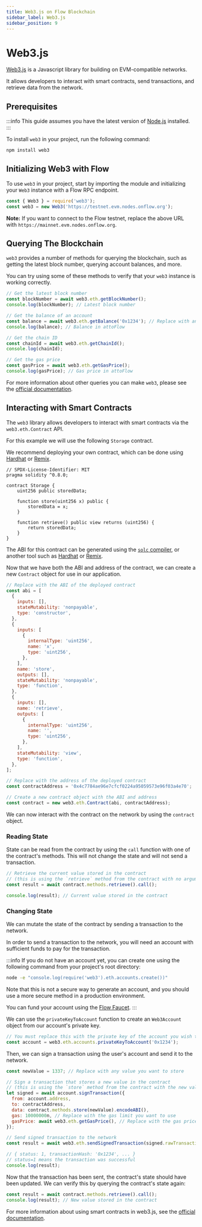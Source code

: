 ```yaml
---
title: Web3.js on Flow Blockchain
sidebar_label: Web3.js
sidebar_position: 9
---
```


# Web3.js

[Web3.js](https://web3js.org/) is a Javascript library for building on EVM-compatible networks.

It allows developers to interact with smart contracts, send transactions, and retrieve data from the network.

## Prerequisites

:::info
This guide assumes you have the latest version of [Node.js](https://nodejs.org/en) installed.
:::

To install `web3` in your project, run the following command:

```sh
npm install web3
```

## Initializing Web3 with Flow

To use `web3` in your project, start by importing the module and initializing your `Web3` instance with a Flow RPC endpoint.

```js
const { Web3 } = require('web3');
const web3 = new Web3('https://testnet.evm.nodes.onflow.org');
```

**Note:** If you want to connect to the Flow testnet, replace the above URL with `https://mainnet.evm.nodes.onflow.org`.

## Querying The Blockchain

`web3` provides a number of methods for querying the blockchain, such as getting the latest block number, querying account balances, and more.

You can try using some of these methods to verify that your `web3` instance is working correctly.

```js
// Get the latest block number
const blockNumber = await web3.eth.getBlockNumber();
console.log(blockNumber); // Latest block number

// Get the balance of an account
const balance = await web3.eth.getBalance('0x1234'); // Replace with any address
console.log(balance); // Balance in attoFlow

// Get the chain ID
const chainId = await web3.eth.getChainId();
console.log(chainId);

// Get the gas price
const gasPrice = await web3.eth.getGasPrice();
console.log(gasPrice); // Gas price in attoFlow
```

For more information about other queries you can make `web3`, please see the [official documentation](https://docs.web3js.org/).

## Interacting with Smart Contracts

The `web3` library allows developers to interact with smart contracts via the `web3.eth.Contract` API.

For this example we will use the following `Storage` contract.

We recommend deploying your own contract, which can be done using [Hardhat](../guides/hardhat.md) or [Remix](../guides/remix.md).

```solidity
// SPDX-License-Identifier: MIT
pragma solidity ^0.8.0;

contract Storage {
    uint256 public storedData;

    function store(uint256 x) public {
        storedData = x;
    }

    function retrieve() public view returns (uint256) {
        return storedData;
    }
}
```

The ABI for this contract can be generated using the [`solc` compiler](https://docs.soliditylang.org/en/latest/installing-solidity.html), or another tool such as [Hardhat](../guides/hardhat.md) or [Remix](../guides/remix.md).

Now that we have both the ABI and address of the contract, we can create a new `Contract` object for use in our application.

```js
// Replace with the ABI of the deployed contract
const abi = [
  {
    inputs: [],
    stateMutability: 'nonpayable',
    type: 'constructor',
  },
  {
    inputs: [
      {
        internalType: 'uint256',
        name: 'x',
        type: 'uint256',
      },
    ],
    name: 'store',
    outputs: [],
    stateMutability: 'nonpayable',
    type: 'function',
  },
  {
    inputs: [],
    name: 'retrieve',
    outputs: [
      {
        internalType: 'uint256',
        name: '',
        type: 'uint256',
      },
    ],
    stateMutability: 'view',
    type: 'function',
  },
];

// Replace with the address of the deployed contract
const contractAddress = '0x4c7784ae96e7cfcf0224a95059573e96f03a4e70';

// Create a new contract object with the ABI and address
const contract = new web3.eth.Contract(abi, contractAddress);
```

We can now interact with the contract on the network by using the `contract` object.

### Reading State

State can be read from the contract by using the `call` function with one of the contract's methods. This will not change the state and will not send a transaction.

```js
// Retrieve the current value stored in the contract
// (this is using the `retrieve` method from the contract with no arguments)
const result = await contract.methods.retrieve().call();

console.log(result); // Current value stored in the contract
```

### Changing State

We can mutate the state of the contract by sending a transaction to the network.

In order to send a transaction to the network, you will need an account with sufficient funds to pay for the transaction.

:::info
If you do not have an account yet, you can create one using the following command from your project's root directory:

```sh
node -e "console.log(require('web3').eth.accounts.create())"
```

Note that this is not a secure way to generate an account, and you should use a more secure method in a production environment.

You can fund your account using the [Flow Faucet](https://faucet.flow.com/fund-account).
:::

We can use the `privateKeyToAccount` function to create an `Web3Account` object from our account's private key.

```js
// You must replace this with the private key of the account you wish to use
const account = web3.eth.accounts.privateKeyToAccount('0x1234');
```

Then, we can sign a transaction using the user's account and send it to the network.

```js
const newValue = 1337; // Replace with any value you want to store

// Sign a transaction that stores a new value in the contract
// (this is using the `store` method from the contract with the new value as an argument)
let signed = await account.signTransaction({
  from: account.address,
  to: contractAddress,
  data: contract.methods.store(newValue).encodeABI(),
  gas: 10000000n, // Replace with the gas limit you want to use
  gasPrice: await web3.eth.getGasPrice(), // Replace with the gas price you want to use
});

// Send signed transaction to the network
const result = await web3.eth.sendSignedTransaction(signed.rawTransaction);

// { status: 1, transactionHash: '0x1234', ... }
// status=1 means the transaction was successful
console.log(result);
```

Now that the transaction has been sent, the contract's state should have been updated. We can verify this by querying the contract's state again:

```js
const result = await contract.methods.retrieve().call();
console.log(result); // New value stored in the contract
```

For more information about using smart contracts in web3.js, see the [official documentation](https://docs.web3js.org/libdocs/Contract).